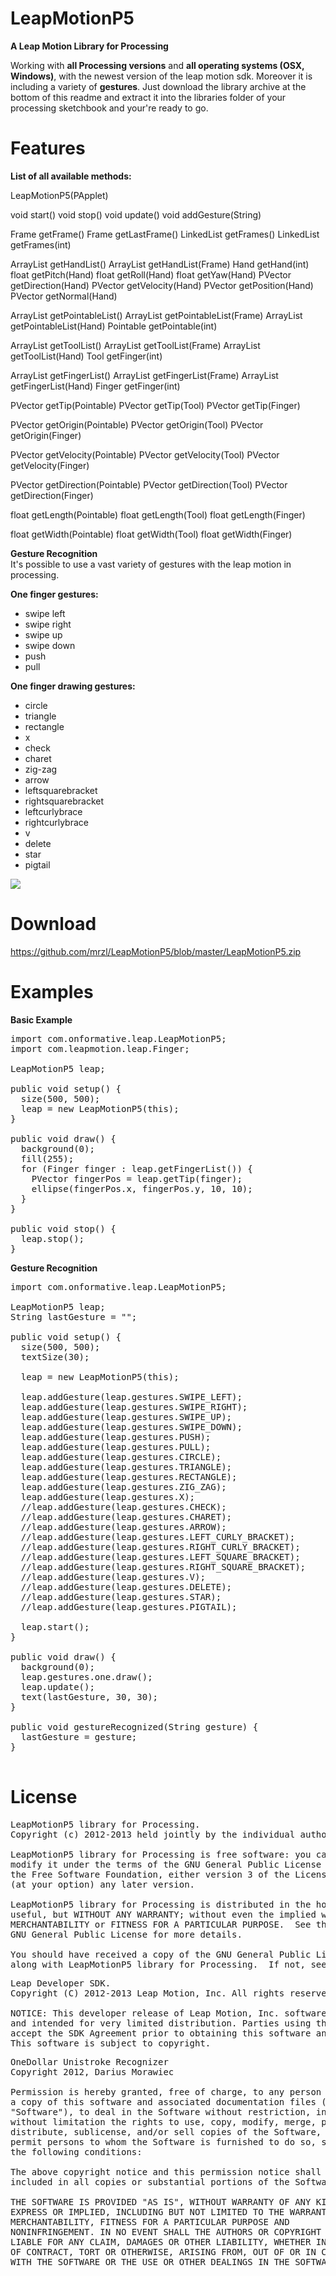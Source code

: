 LeapMotionP5
======================
<b>A Leap Motion Library for Processing</b> 

Working with <b>all Processing versions</b> and <b>all operating systems (OSX, Windows)</b>, with the newest version of the leap motion sdk. Moreover it is including a variety of <b>gestures</b>.
Just download the library archive at the bottom of this readme and extract it into the libraries folder of your processing sketchbook and your're ready to go.

Features
========

<b>List of all available methods:</b>

LeapMotionP5(PApplet)

void start()
void stop()
void update()
void addGesture(String)

Frame getFrame()
Frame getLastFrame()
LinkedList<Frame> getFrames()
LinkedList<Frame> getFrames(int)

ArrayList<Hand> getHandList()
ArrayList<Hand> getHandList(Frame)
Hand getHand(int)
float getPitch(Hand)
float getRoll(Hand)
float getYaw(Hand)
PVector getDirection(Hand)
PVector getVelocity(Hand)
PVector getPosition(Hand)
PVector getNormal(Hand)

ArrayList<Pointable> getPointableList()
ArrayList<Pointable> getPointableList(Frame)
ArrayList<Pointable> getPointableList(Hand)
Pointable getPointable(int)

ArrayList<Tool> getToolList()
ArrayList<Tool> getToolList(Frame)
ArrayList<Tool> getToolList(Hand)
Tool getFinger(int)

ArrayList<Finger> getFingerList()
ArrayList<Finger> getFingerList(Frame)
ArrayList<Finger> getFingerList(Hand)
Finger getFinger(int)

PVector getTip(Pointable)
PVector getTip(Tool)
PVector getTip(Finger)

PVector getOrigin(Pointable)
PVector getOrigin(Tool)
PVector getOrigin(Finger)

PVector getVelocity(Pointable)
PVector getVelocity(Tool)
PVector getVelocity(Finger)

PVector getDirection(Pointable)
PVector getDirection(Tool)
PVector getDirection(Finger)

float getLength(Pointable)
float getLength(Tool)
float getLength(Finger)

float getWidth(Pointable)
float getWidth(Tool)
float getWidth(Finger)

<b>Gesture Recognition</b><br>
It's possible to use a vast variety of gestures with the leap motion in processing.

<b>One finger gestures:</b>
- swipe left
- swipe right
- swipe up
- swipe down
- push
- pull

<b>One finger drawing gestures:</b>
- circle
- triangle
- rectangle
- x
- check
- charet
- zig-zag
- arrow
- leftsquarebracket
- rightsquarebracket
- leftcurlybrace
- rightcurlybrace
- v
- delete
- star
- pigtail

<img src="http://depts.washington.edu/aimgroup/proj/dollar/unistrokes.gif"></img>

Download
========
https://github.com/mrzl/LeapMotionP5/blob/master/LeapMotionP5.zip

Examples
========
<b>Basic Example</b>
<pre>
import com.onformative.leap.LeapMotionP5;
import com.leapmotion.leap.Finger;

LeapMotionP5 leap;

public void setup() {
  size(500, 500);
  leap = new LeapMotionP5(this);
}

public void draw() {
  background(0);
  fill(255);
  for (Finger finger : leap.getFingerList()) {
    PVector fingerPos = leap.getTip(finger);
    ellipse(fingerPos.x, fingerPos.y, 10, 10);
  }
}

public void stop() {
  leap.stop();
}
</pre>

<b>Gesture Recognition</b>
<pre>
import com.onformative.leap.LeapMotionP5;

LeapMotionP5 leap;
String lastGesture = "";

public void setup() {
  size(500, 500);
  textSize(30);

  leap = new LeapMotionP5(this);
  
  leap.addGesture(leap.gestures.SWIPE_LEFT);
  leap.addGesture(leap.gestures.SWIPE_RIGHT);
  leap.addGesture(leap.gestures.SWIPE_UP);
  leap.addGesture(leap.gestures.SWIPE_DOWN);
  leap.addGesture(leap.gestures.PUSH);
  leap.addGesture(leap.gestures.PULL);
  leap.addGesture(leap.gestures.CIRCLE);
  leap.addGesture(leap.gestures.TRIANGLE);
  leap.addGesture(leap.gestures.RECTANGLE);
  leap.addGesture(leap.gestures.ZIG_ZAG);
  leap.addGesture(leap.gestures.X);
  //leap.addGesture(leap.gestures.CHECK);
  //leap.addGesture(leap.gestures.CHARET);
  //leap.addGesture(leap.gestures.ARROW);
  //leap.addGesture(leap.gestures.LEFT_CURLY_BRACKET);
  //leap.addGesture(leap.gestures.RIGHT_CURLY_BRACKET);
  //leap.addGesture(leap.gestures.LEFT_SQUARE_BRACKET);
  //leap.addGesture(leap.gestures.RIGHT_SQUARE_BRACKET);
  //leap.addGesture(leap.gestures.V);
  //leap.addGesture(leap.gestures.DELETE);
  //leap.addGesture(leap.gestures.STAR);
  //leap.addGesture(leap.gestures.PIGTAIL);
  
  leap.start();
}

public void draw() {
  background(0);
  leap.gestures.one.draw();
  leap.update();
  text(lastGesture, 30, 30);
}

public void gestureRecognized(String gesture) {
  lastGesture = gesture;
}

</pre>

License
=======
<pre>
LeapMotionP5 library for Processing.
Copyright (c) 2012-2013 held jointly by the individual authors.

LeapMotionP5 library for Processing is free software: you can redistribute it and/or
modify it under the terms of the GNU General Public License as published by
the Free Software Foundation, either version 3 of the License, or
(at your option) any later version.

LeapMotionP5 library for Processing is distributed in the hope that it will be
useful, but WITHOUT ANY WARRANTY; without even the implied warranty of
MERCHANTABILITY or FITNESS FOR A PARTICULAR PURPOSE.  See the
GNU General Public License for more details.

You should have received a copy of the GNU General Public License
along with LeapMotionP5 library for Processing.  If not, see http://www.gnu.org/licenses/.
</pre>

<pre>
Leap Developer SDK.
Copyright (C) 2012-2013 Leap Motion, Inc. All rights reserved.

NOTICE: This developer release of Leap Motion, Inc. software is confidential
and intended for very limited distribution. Parties using this software must
accept the SDK Agreement prior to obtaining this software and related tools.
This software is subject to copyright.
</pre>

<pre>
OneDollar Unistroke Recognizer
Copyright 2012, Darius Morawiec

Permission is hereby granted, free of charge, to any person obtaining
a copy of this software and associated documentation files (the
"Software"), to deal in the Software without restriction, including
without limitation the rights to use, copy, modify, merge, publish,
distribute, sublicense, and/or sell copies of the Software, and to
permit persons to whom the Software is furnished to do so, subject to
the following conditions:

The above copyright notice and this permission notice shall be
included in all copies or substantial portions of the Software.

THE SOFTWARE IS PROVIDED "AS IS", WITHOUT WARRANTY OF ANY KIND,
EXPRESS OR IMPLIED, INCLUDING BUT NOT LIMITED TO THE WARRANTIES OF
MERCHANTABILITY, FITNESS FOR A PARTICULAR PURPOSE AND
NONINFRINGEMENT. IN NO EVENT SHALL THE AUTHORS OR COPYRIGHT HOLDERS BE
LIABLE FOR ANY CLAIM, DAMAGES OR OTHER LIABILITY, WHETHER IN AN ACTION
OF CONTRACT, TORT OR OTHERWISE, ARISING FROM, OUT OF OR IN CONNECTION
WITH THE SOFTWARE OR THE USE OR OTHER DEALINGS IN THE SOFTWARE.
</pre>

